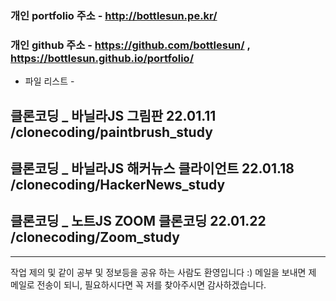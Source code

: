 ### 개인 portfolio 주소 - http://bottlesun.pe.kr/
### 개인 github 주소 - https://github.com/bottlesun/ ,  https://bottlesun.github.io/portfolio/


- 파일 리스트  -
## 클론코딩 _ 바닐라JS 그림판 22.01.11 /clonecoding/paintbrush_study
## 클론코딩 _ 바닐라JS 해커뉴스 클라이언트 22.01.18 /clonecoding/HackerNews_study
## 클론코딩 _ 노트JS ZOOM 클론코딩 22.01.22 /clonecoding/Zoom_study


-------------------------------------------------------------------------------

작업 제의 및 같이 공부 및 정보등을 공유 하는 사람도 환영입니다 :)
메일을 보내면 제 메일로 전송이 되니, 필요하시다면 꼭 저를 찾아주시면 감사하겠습니다.
